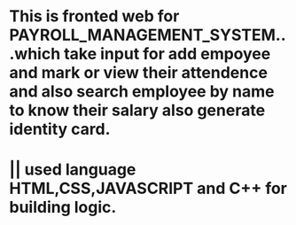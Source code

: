 # This is fronted web for PAYROLL_MANAGEMENT_SYSTEM...which take input for add empoyee and mark or view their attendence and also search employee by name to know their salary also generate identity card.  
# || used language HTML,CSS,JAVASCRIPT and C++ for building logic.
